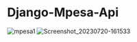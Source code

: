# Django-Mpesa-Api
![mpesa1](https://github.com/Kimani-dev931/Django-Mpesa-Api/assets/77829096/0c2eb32b-e18e-47ba-aaeb-9685fdd797f5)
![Screenshot_20230720-161533](https://github.com/Kimani-dev931/Django-Mpesa-Api/assets/77829096/d4244b93-f08b-4d3c-a7de-5f721572f147)
